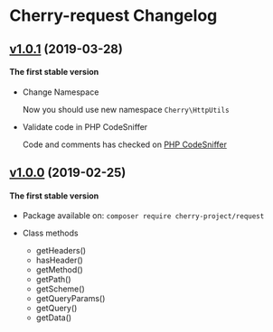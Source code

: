 # Cherry-request Changelog

## [v1.0.1](https://github.com/ABGEO07/cherry-request/releases/tag/v1.0.1 "v1.0.1") (2019-03-28)
#### The first stable version

- Change Namespace

    Now you should use new namespace `Cherry\HttpUtils`

- Validate code in PHP CodeSniffer

    Code and comments has checked on [PHP CodeSniffer](https://github.com/squizlabs/PHP_CodeSniffer)

## [v1.0.0](https://github.com/ABGEO07/cherry-request/releases/tag/v1.0.0 "v1.0.0") (2019-02-25)
#### The first stable version

- Package available on: `composer require cherry-project/request`

- Class methods
	- getHeaders()
	- hasHeader()
	- getMethod()
	- getPath()
	- getScheme()
	- getQueryParams()
	- getQuery()
	- getData()